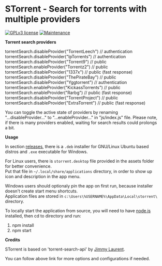 # STorrent - Search for torrents with multiple providers

[![GPLv3 license](https://img.shields.io/badge/License-GPLv3-blue.svg?style=flat-square)](http://perso.crans.org/besson/LICENSE.html) [![Maintenance](https://img.shields.io/badge/Maintained%3F-yes-green.svg?style=flat-square)](https://GitHub.com/Naereen/StrapDown.js/graphs/commit-activity)

**Torrent search providers**

torrentSearch.disableProvider("TorrentLeech") // authentication  
torrentSearch.disableProvider("IpTorrents") // authentication  
torrentSearch.disableProvider("Torrent9") // public  
torrentSearch.enableProvider("Torrentz2") // public  
torrentSearch.disableProvider("1337x") // public (fast response)  
torrentSearch.disableProvider("ThePirateBay") // public  
torrentSearch.disableProvider("Yggtorrent") // authentication  
torrentSearch.enableProvider("KickassTorrents") // public  
torrentSearch.enableProvider("Rarbg") // public (fast response)  
torrentSearch.disableProvider("TorrentProject") // public  
torrentSearch.disableProvider("ExtraTorrent") // public (fast response)

You can toggle the active state of providers by renaming "...disableProvider..." to "...enableProvider..." in "js/index.js" file. Please note, if there is many providers enabled, waiting for search results could prolongs a bit.

**Usage**

In section [releases](https://github.com/SrdjanMilic/STorrent/releases), there is a `.deb` installer for GNU/Linux Ubuntu based distros and `.exe` executable for Windows.

For Linux users, there is `storrent.desktop` file provided in the assets folder for better convenience.  
Put that file in `~/.local/share/applications` directory, in order to show up icon and description in the app menu.

Windows users should optionaly pin the app on first run, because installer doesn't create start menu shortcuts.  
Application files are stored in `c:\Users\%USERNAME%\AppData\Local\storrent\` directory.

To locally start the application from source, you will need to have [node.js](https://nodejs.org/en/) installed, then cd to directory and run:

1. npm install
2. npm start

**Credits**

STorrent is based on 'torrent-search-api' by [Jimmy Laurent](https://github.com/JimmyLaurent/torrent-search-api).

You can follow above link for more options and configurations if needed.
